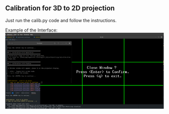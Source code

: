 ## Calibration for 3D to 2D projection

Just run the calib.py code and follow the instructions.

Example of the Interface:
![Example](./img/example.png)


